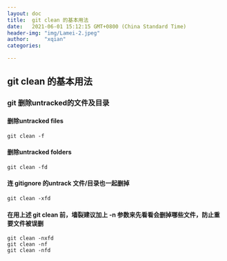 ```yaml
---
layout: doc
title:  git clean 的基本用法
date:   2021-06-01 15:12:15 GMT+0800 (China Standard Time)
header-img: "img/Lamei-2.jpeg"
author:     "xqian"
categories: 

---
```


## git clean 的基本用法

### git 删除untracked的文件及目录

#### 删除untracked files

`git clean -f`

#### 删除untracked folders 

`git clean -fd`

#### 连 gitignore 的untrack 文件/目录也一起删掉
`git clean -xfd`

#### 在用上述 git clean 前，墙裂建议加上 -n 参数来先看看会删掉哪些文件，防止重要文件被误删

```
git clean -nxfd
git clean -nf
git clean -nfd
```
